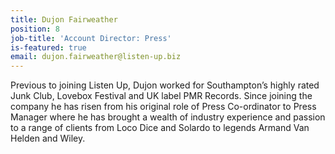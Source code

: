 ```yaml
---
title: Dujon Fairweather
position: 8
job-title: 'Account Director: Press'
is-featured: true
email: dujon.fairweather@listen-up.biz
---
```


Previous to joining Listen Up, Dujon worked for Southampton’s highly rated Junk Club, Lovebox Festival and UK label PMR Records. Since joining the company he has risen from his original role of Press Co-ordinator to Press Manager where he has brought a wealth of industry experience and passion to a range of clients from Loco Dice and Solardo to legends Armand Van Helden and Wiley.